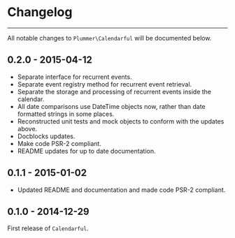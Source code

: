 # Changelog
-------

All notable changes to `Plummer\Calendarful` will be documented below.

## 0.2.0 - 2015-04-12

- Separate interface for recurrent events.
- Separate event registry method for recurrent event retrieval.
- Separate the storage and processing of recurrent events inside the calendar.
- All date comparisons use DateTime objects now, rather than date formatted strings in some places.
- Reconstructed unit tests and mock objects to conform with the updates above.
- Docblocks updates.
- Make code PSR-2 compliant.
- README updates for up to date documentation.

## 0.1.1 - 2015-01-02

- Updated README and documentation and made code PSR-2 compliant.

## 0.1.0 - 2014-12-29

First release of `Calendarful`.
